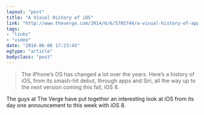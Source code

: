 ```yaml
---
layout: "post"
title: "A Visual History of iOS"
link: "http://www.theverge.com/2014/6/6/5785744/a-visual-history-of-apple-ios-video"
tags: 
- "links"
- "video"
date: "2014-06-06 17:23:45"
ogtype: "article"
bodyclass: "post"
---
```


<script height="382px" src="http://player.ooyala.com/iframe.js#ec=NrcDI3bjoAL4BPTPd1Yopu0hmnBPoLFs&pbid=dcc84e41db014454b08662a766057e2b" width="680px"></script>

> The iPhone’s OS has changed a lot over the years. Here’s a history of iOS, from its smash-hit debut, through apps and Siri, all the way up to the next version coming this fall, iOS 8.

The guys at The Verge have put together an interesting look at iOS from its day one announcement to this week with iOS 8.